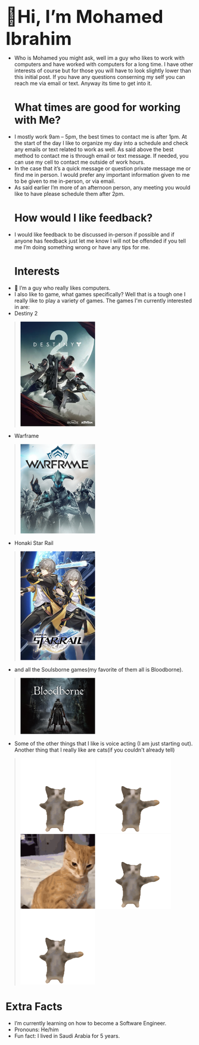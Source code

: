   <font size = "40"> **👋Hi, I’m Mohamed Ibrahim**</font>
- Who is Mohamed you might ask, well im a guy who likes to work with computers and have worked with computers for a long time. I have other interests of course but for those you will have to look slightly lower than this initial post. If you have any questions conserning my self you can reach me via email or text. Anyway its time to get into it.
  # **What times are good for working with Me?**
- I mostly work 9am – 5pm, the best times to contact me is after 1pm. At the start of the day I like to organize my day into a schedule and check any emails or text related to work as well. As said above the best method to contact me is through email or text message. If needed, you can use my cell to contact me outside of work hours.
- In the case that it’s a quick message or question private message me or find me in person. I would prefer any important information given to me to be given to me in-person, or via email.
- As said earlier I’m more of an afternoon person, any meeting you would like to have please schedule them after 2pm.
  # **How would I like feedback?**
- I would like feedback to be discussed in-person if possible and if anyone has feedback just let me know I will not be offended if you tell me I’m doing something wrong or have any tips for me.
  # **Interests**
- 👀 I’m a guy who really likes computers.
- I also like to game, what games specifically? Well that is a tough one I really like to play a variety of games. The games I'm currently interested in are:
- Destiny 2
> [<img src="Pictures/Destiny_2_(artwork).jpg" alt="Destiny 2 cover art" width="200" hight="300"/>](https://en.wikipedia.org/wiki/Destiny_2)
- Warframe
> [<img src="Pictures/Warframe_Cover_Art.png" alt="Warframe Cover Art" width="200" hight="300"/>](https://en.wikipedia.org/wiki/Warframe)
- Honaki Star Rail
> [<img src="Pictures/HonkaiStarrail.png" alt="Honkai Starrail Cover Art" width="200" hight="300"/>](https://en.wikipedia.org/wiki/Honkai:_Star_Rail)
- and all the Soulsborne games(my favorite of them all is Bloodborne).
> [<img src="Pictures/NVmnBXze9ElHzU6SmykrJLIV.jpeg" alt="Bloodborne Cover Art" width="200" hight="300"/>](https://en.wikipedia.org/wiki/Bloodborne)
- Some of the other things that I like is voice acting (I am just starting out). Another thing that I really like are cats(if you couldn't already tell)
> <img src="Pictures/happy-cat-happy-happy-cat.gif" alt="Happy Cat" width="200" hight="300"/> <img src="Pictures/happy-cat-happy-happy-cat.gif" alt="Happy Cat" width="200" hight="300"/> <img src="Pictures/cat-cat-meme.gif" alt="Sus Cat" width="200" hight="300"/> <img src="Pictures/happy-cat-happy-happy-cat.gif" alt="Happy Cat" width="200" hight="300"/> <img src="Pictures/happy-cat-happy-happy-cat.gif" alt="Happy Cat" width="200" hight="300"/> 
  # **Extra Facts**
- I’m currently learning on how to become a Software Engineer.
- Pronouns: He/him
- Fun fact: I lived in Saudi Arabia for 5 years.

<!---
Moibrahi7/Moibrahi7 is a ✨ special ✨ repository because its `README.md` (this file) appears on your GitHub profile.
You can click the Preview link to take a look at your changes.
--->
